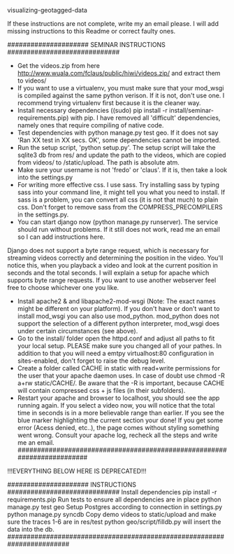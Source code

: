 visualizing-geotagged-data

If these instructions are not complete, write my an email please. I will add missing instructions to this Readme or correct faulty ones.

##################### SEMINAR INSTRUCTIONS #############################

- Get the videos.zip from here http://www.wuala.com/fclaus/public/hiwi/videos.zip/ and extract them to videos/
- If you want to use a virtualenv, you must make sure that your mod_wsgi is compiled against the same python verison. If it is not, don't use one. I recommend trying virtualenv first because it is the cleaner way.
- Install necessary dependencies ((sudo) pip install -r install/seminar-requirements.pip) with pip. I have removed all 'difficult' dependencies, namely ones that require compiling of native code.
- Test dependencies with python manage.py test geo. If it does not say 'Ran XX test in XX secs. OK', some dependencies cannot be imported.
- Run the setup script, 'python setup.py'. The setup script will take the sqlite3 db from res/ and update the path to the videos, which are copied from videos/ to /static/upload. The path is absolute atm.
- Make sure your username is not 'fredo' or 'claus'. If it is, then take a look into the settings.py
- For writing more effective css. I use sass. Try installing sass by typing sass into your command line, it might tell you what you need to install. If sass is a problem, you can convert all css (it is not that much) to plain css. Don't forget to remove sass from the COMPRESS_PRECOMPILERS in the settings.py.
- You can start django now (python manage.py runserver). The service should run without problems. If it still does not work, read me an email so I can add instructions here.


Django does not support a byte range request, which is necessary for streaming videos correctly and determining the position in the video. You'll notice this, when you playback a video and look at the current position in seconds and the total seconds. I will explain a setup for apache which supports byte range requests. If you want to use another webserver feel free to choose whichever one you like.
- Install apache2 & and libapache2-mod-wsgi (Note: The exact names might be different on your platform). If you don't have or don't want to install mod_wsgi you can also use mod_python. mod_python does not support the selection of a different python interpreter, mod_wsgi does under certain circumstances (see above).
- Go to the install/ folder open the httpd.conf and adjust all paths to fit your local setup. PLEASE make sure you changed all of your pathes. In addition to that you will need a emtpy virtualhost:80 configuration in sites-enabled, don't forget to raise the debug level.
- Create a folder called CACHE in static with read+write permissions for the user that your apache daemon uses. In case of doubt use chmod -R a+rw static/CACHE/. Be aware that the -R is important, because CACHE will contain compressed css + js files (in their subfolders).
- Restart your apache and browser to localhost, you should see the app running again. If you select a video now, you will notice that the total time in seconds is in a more believable range than earlier. If you see the blue marker highlighting the current section your done! If you get some error (Acess denied, etc..), the page comes without styling something went wrong. Consult your apache log, recheck all the steps and write me an email.
########################################################################


!!!EVERYTHING BELOW HERE IS DEPRECATED!!!

#####################  INSTRUCTIONS #############################
Install dependencies
pip install -r requirements.pip
Run tests to ensure all dependencies are in place
python manage.py test geo
Setup Postgres according to connection in settings.py
python manage.py syncdb
Copy demo videos to static/upload and make sure the traces 1-6 are in res/test
python geo/script/filldb.py
will insert the data into the db.
########################################################################



